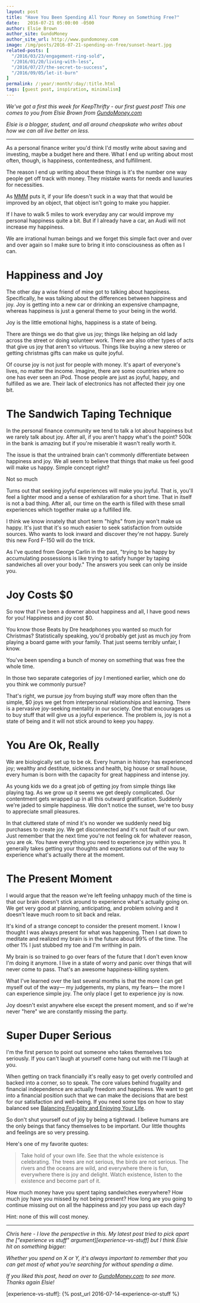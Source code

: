 ```yaml
---
layout: post
title: "Have You Been Spending All Your Money on Something Free?"
date:   2016-07-21 05:00:00 -0500
author: Elsie Brown
author_site: GundoMoney
author_site_url: http://www.gundomoney.com
image: /img/posts/2016-07-21-spending-on-free/sunset-heart.jpg
related-posts: [
  "/2016/03/23/engagement-ring-sold",
  "/2016/01/20/living-with-less",
  "/2016/07/27/the-secret-to-success",
  "/2016/09/05/let-it-burn"
]
permalink: /:year/:month/:day/:title.html
tags: [guest post, inspiration, minimalism]
---
```


_We've got a first this week for KeepThrifty - our first guest post! This one comes to you from Elsie Brown from [GundoMoney.com][gundo-money]_

_Elsie is a blogger, student, and all around cheapskate who writes about how we can all live better on less._

<hr />

As a personal finance writer you'd think I'd mostly write about saving and investing, maybe a budget here and there. What I end up writing about most often, though, is happiness, contentedness, and fulfillment.

The reason I end up writing about these things is it's the number one way people get off track with money. They mistake wants for needs and luxuries for necessities.

As [MMM][mr-money-mustache] puts it, if your life doesn't suck in a way that that would be improved by an object, that object isn't going to make you happier.

If I have to walk 5 miles to work everyday any car would improve my personal happiness quite a bit. But if I already have a car, an Audi will not increase my happiness.

We are irrational human beings and we forget this simple fact over and over and over again so I make sure to bring it into consciousness as often as I can.

# Happiness and Joy #

The other day a wise friend of mine got to talking about happiness. Specifically, he was talking about the differences between happiness and joy. Joy is getting into a new car or drinking an expensive champagne, whereas happiness is just a general theme to your being in the world.

Joy is the little emotional highs, happiness is a state of being.

There are things we do that give us joy; things like helping an old lady across the street or doing volunteer work. There are also other types of acts that give us joy that aren't so virtuous. Things like buying a new stereo or getting christmas gifts can make us quite joyful.

Of course joy is not just for people with money. It's apart of everyone's lives, no matter the income. Imagine, there are some countries where no one has ever seen an iPod. Those people are just as joyful, happy, and fulfilled as we are. Their lack of electronics has not affected their joy one bit.

# The Sandwich Taping Technique #

In the personal finance community we tend to talk a lot about happiness but we rarely talk about joy. After all, if you aren't happy what's the point? 500k in the bank is amazing but if you're miserable it wasn't really worth it.

The issue is that the untrained brain can't commonly differentiate between happiness and joy. We all seem to believe that things that make us feel good will make us happy. Simple concept right?

Not so much

Turns out that seeking joyful experiences will make you joyful. That is, you'll feel a lighter mood and a sense of exhilaration for a short time. That in itself is not a bad thing. After all, our time on the earth is filled with these small experiences which together make up a fulfilled life.

I think we know innately that short term "highs" from joy won't make us happy. It's just that it's so much easier to seek satisfaction from outside sources. Who wants to look inward and discover they're not happy. Surely this new Ford F-150 will do the trick.

As I've quoted from George Carlin in the past, "trying to be happy by accumulating possessions is like trying to satisfy hunger by taping sandwiches all over your body." The answers you seek can only be inside you.

# Joy Costs $0 #

So now that I've been a downer about happiness and all, I have good news for you! Happiness and joy cost $0.

You know those Beats by Dre headphones you wanted so much for Christmas? Statistically speaking, you'd probably get just as much joy from playing a board game with your family. That just seems terribly unfair, I know.

You've been spending a bunch of money on something that was free the whole time.

In those two separate categories of joy I mentioned earlier, which one do you think we commonly pursue?

That's right, we pursue joy from buying stuff way more often than the simple, $0 joys we get from interpersonal relationships and learning. There is a pervasive joy-seeking mentality in our society. One that encourages us to buy stuff that will give us a joyful experience. The problem is, joy is not a state of being and it will not stick around to keep you happy.

# You Are Ok, Really #

We are biologically set up to be ok. Every human in history has experienced joy; wealthy and destitute, sickness and health, big house or small house, every human is born with the capacity for great happiness and intense joy.

As young kids we do a great job of getting joy from simple things like playing tag. As we grow up it seems we get deeply complicated. Our contentment gets wrapped up in all this outward gratification. Suddenly we're jaded to simple happiness. We don't notice the sunset, we're too busy to appreciate small pleasures.

In that cluttered state of mind it's no wonder we suddenly need big purchases to create joy. We get disconnected and it's not fault of our own. Just remember that the next time you're not feeling ok for whatever reason, you are ok. You have everything you need to experience joy within you. It generally takes getting your thoughts and expectations out of the way to experience what's actually there at the moment.

# The Present Moment #

I would argue that the reason we're left feeling unhappy much of the time is that our brain doesn't stick around to experience what's actually going on. We get very good at planning, anticipating, and problem solving and it doesn't leave much room to sit back and relax.

It's kind of a strange concept to consider the present moment. I know I thought I was always present for what was happening. Then I sat down to meditate and realized my brain is in the future about 99% of the time. The other 1% I just stubbed my toe and I'm writhing in pain.

My brain is so trained to go over fears of the future that I don't even know I'm doing it anymore. I live in a state of worry and panic over things that will never come to pass. That's an awesome happiness-killing system.

What I've learned over the last several months is that the more I can get myself out of the way— my judgements, my plans, my fears— the more I can experience simple joy. The only place I get to experience joy is now.

Joy doesn't exist anywhere else except the present moment, and so if we're never "here" we are constantly missing the party.

# Super Duper Serious #

I'm the first person to point out someone who takes themselves too seriously. If you can't laugh at yourself come hang out with me I'll laugh at you.

When getting on track financially it's really easy to get overly controlled and backed into a corner, so to speak. The core values behind frugality and financial independence are actually freedom and happiness. We want to get into a financial position such that we can make the decisions that are best for our satisfaction and well-being. If you need some tips on how to stay balanced see [Balancing Frugality and Enjoying Your Life][gundo-post].

So don't shut yourself out of joy by being a tightwad. I believe humans are the only beings that fancy themselves to be important. Our little thoughts and feelings are so very pressing.

Here's one of my favorite quotes:

> Take hold of your own life. See that the whole existence is celebrating. The trees are not serious, the birds are not serious. The rivers and the oceans are wild, and everywhere there is fun, everywhere there is joy and delight. Watch existence, listen to the existence and become part of it.

How much money have you spent taping sandwiches everywhere? How much joy have you missed by not being present? How long are you going to continue missing out on all the happiness and joy you pass up each day?

Hint: none of this will cost money.

<hr />

_Chris here - I love the perspective in this. My latest post tried to pick apart the ["experience vs stuff" argument][experience-vs-stuff] but I think Elsie hit on something bigger:_

_Whether you spend on X or Y, it's always important to remember that you can get most of what you're searching for without spending a dime._

_If you liked this post, head on over to [GundoMoney.com][gundo-money] to see more. Thanks again Elsie!_

[mr-money-mustache]: http://www.mrmoneymustache.com/
[gundo-post]: http://gundomoney.com/2016/06/19/balancing-frugality-and-enjoying-your-life/
[gundo-money]: http://www.gundomoney.com

[experience-vs-stuff]: {% post_url 2016-07-14-experience-or-stuff %}
